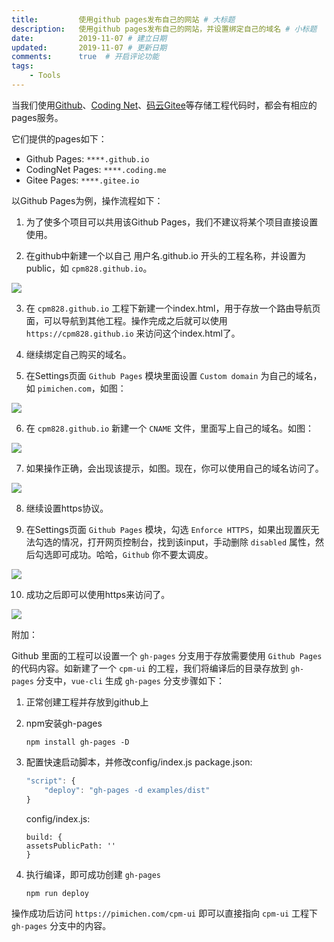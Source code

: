 ```yaml
---
title:         使用github pages发布自己的网站 # 大标题
description:   使用github pages发布自己的网站，并设置绑定自己的域名 # 小标题
date:          2019-11-07 # 建立日期
updated:       2019-11-07 # 更新日期
comments:      true  # 开启评论功能
tags:
    - Tools
---
```


当我们使用[Github](https://github.com)、[Coding Net](https://coding.net)、[码云Gitee](https://gitee.com/)等存储工程代码时，都会有相应的pages服务。

它们提供的pages如下：
- Github Pages:  `****.github.io`
- CodingNet Pages:  `****.coding.me`
- Gitee Pages:  `****.gitee.io`

以Github Pages为例，操作流程如下：

1. 为了使多个项目可以共用该Github Pages，我们不建议将某个项目直接设置使用。

2. 在github中新建一个以自己 用户名.github.io 开头的工程名称，并设置为public，如 `cpm828.github.io`。
<img src="../images/tools/github_pages_1.png">

3. 在 `cpm828.github.io` 工程下新建一个index.html，用于存放一个路由导航页面，可以导航到其他工程。操作完成之后就可以使用 `https://cpm828.github.io` 来访问这个index.html了。

4. 继续绑定自己购买的域名。

5. 在Settings页面 `Github Pages` 模块里面设置 `Custom domain` 为自己的域名，如 `pimichen.com`，如图：
<img src="../images/tools/github_pages_2.png">

6. 在 `cpm828.github.io` 新建一个 `CNAME` 文件，里面写上自己的域名。如图：
<img src="../images/tools/github_pages_3.png">

7. 如果操作正确，会出现该提示，如图。现在，你可以使用自己的域名访问了。
<img src="../images/tools/github_pages_4.png">

8. 继续设置https协议。

9. 在Settings页面 `Github Pages` 模块，勾选 `Enforce HTTPS`，如果出现置灰无法勾选的情况，打开网页控制台，找到该input，手动删除 `disabled` 属性，然后勾选即可成功。哈哈，`Github` 你不要太调皮。
<img src="../images/tools/github_pages_5.png">

10. 成功之后即可以使用https来访问了。
<img src="../images/tools/github_pages_6.png">

附加：

Github 里面的工程可以设置一个 `gh-pages` 分支用于存放需要使用 `Github Pages` 的代码内容。如新建了一个 `cpm-ui` 的工程，我们将编译后的目录存放到 `gh-pages` 分支中，`vue-cli` 生成 `gh-pages` 分支步骤如下：

1. 正常创建工程并存放到github上

2. npm安装gh-pages
    ```
    npm install gh-pages -D
    ```

3. 配置快速启动脚本，并修改config/index.js
package.json:
    ```js
    "script": {
        "deploy": "gh-pages -d examples/dist"
    }
    ```

    config/index.js:
    ```
    build: {
    assetsPublicPath: ''
    }
    ```

4. 执行编译，即可成功创建 `gh-pages`
    ```
    npm run deploy
    ```


操作成功后访问 `https://pimichen.com/cpm-ui` 即可以直接指向 `cpm-ui` 工程下 `gh-pages` 分支中的内容。